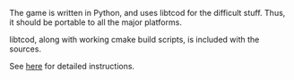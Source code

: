 The game is written in Python, and uses libtcod for the difficult stuff. Thus, it should be portable to all the major platforms.

libtcod, along with working cmake build scripts, is included with the sources.

See [here](http://code.google.com/p/diggr-roguelike/source/browse/BUILD_INSTRUCTIONS) for detailed instructions.